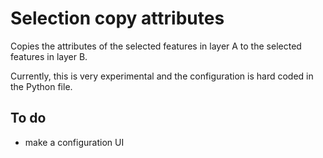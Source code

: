 # Selection copy attributes

Copies the attributes of the selected features in layer A to the selected features in layer B.

Currently, this is very experimental and the configuration is hard coded in the Python file.


## To do

- make a configuration UI


